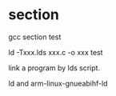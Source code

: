 # section
gcc section test

ld -Txxx.lds xxx.c -o xxx test

link a program by lds script. 

ld and arm-linux-gnueabihf-ld 
